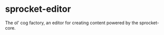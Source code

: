 # sprocket-editor
The ol' cog factory, an editor for creating content powered by the sprocket-core.
